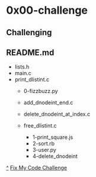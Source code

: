 # 0x00-challenge
Challenging
---

## README.md
  * lists.h
  * main.c
  * print_dlistint.c
    * 0-fizzbuzz.py
    * add_dnodeint_end.c
    * delete_dnodeint_at_index.c
    * free_dlistint.c

      * 1-print_square.js
      * 2-sort.rb
      * 3-user.py
      * 4-delete_dnodeint

[^](#0x00-challenge)
[Fix My Code Challenge](https://github.com/TheeKingZa/Fix_My_Code_Challenge/tree/master)
